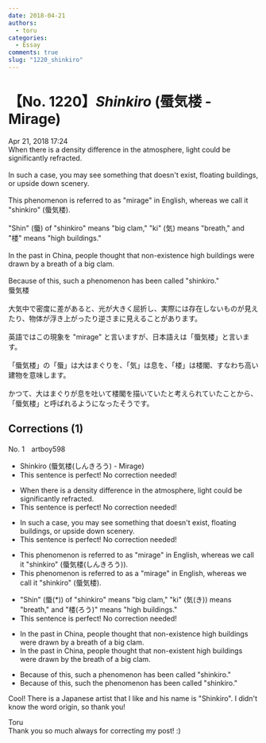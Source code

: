 ```yaml
---
date: 2018-04-21
authors:
  - toru
categories:
  - Essay
comments: true
slug: "1220_shinkiro"
---
```


# 【No. 1220】<strong><em>Shinkiro</strong></em> (蜃気楼 - Mirage)
<div class="date">Apr 21, 2018 17:24</div>
<div id="post"><div id="body_show_ori">
When there is a density difference in the atmosphere, light could be significantly refracted.<br/><br/>In such a case, you may see something that doesn't exist, floating buildings, or upside down scenery.<br/><br/>This phenomenon is referred to as "mirage" in English, whereas we call it "shinkiro" (蜃気楼).<br/><br/>"Shin" (蜃) of "shinkiro" means "big clam," "ki" (気) means "breath," and "楼" means "high buildings."<br/><br/>In the past in China, people thought that non-existence high buildings were drawn by a breath of a big clam.<br/><br/>Because of this, such a phenomenon has been called "shinkiro."
</div></div>

<!-- more -->

<div id="post_ja"><div id="body_show_mo">
蜃気楼<br/><br/>大気中で密度に差があると、光が大きく屈折し、実際には存在しないものが見えたり、物体が浮き上がったり逆さまに見えることがあります。<br/><br/>英語ではこの現象を "mirage" と言いますが、日本語えは「蜃気楼」と言います。<br/><br/>「蜃気楼」の「蜃」は大はまぐりを、「気」は息を、「楼」は楼閣、すなわち高い建物を意味します。<br/><br/>かつて、大はまぐりが息を吐いて楼閣を描いていたと考えられていたことから、「蜃気楼」と呼ばれるようになったそうです。
</div></div>

## Corrections (1)
<div id="block"><div class="first_name"> No. 1　<span class="just_name">artboy598</span></div><div id="block2">
<ul class="correction_field">
<li class="incorrect">Shinkiro (蜃気楼(しんきろう) - Mirage)</li>
<li class="corrected perfect">This sentence is perfect! No correction needed!</li>
</ul>
<ul class="correction_field">
<li class="incorrect">When there is a density difference in the atmosphere, light could be significantly refracted.</li>
<li class="corrected perfect">This sentence is perfect! No correction needed!</li>
</ul>
<ul class="correction_field">
<li class="incorrect">In such a case, you may see something that doesn't exist, floating buildings, or upside down scenery.</li>
<li class="corrected perfect">This sentence is perfect! No correction needed!</li>
</ul>
<ul class="correction_field">
<li class="incorrect">This phenomenon is referred to as "mirage" in English, whereas we call it "shinkiro" (蜃気楼(しんきろう)).</li>
<li class="corrected correct">
This phenomenon is referred to as <span class="f_red">a</span> "mirage" in English, whereas we call it "shinkiro" (蜃気楼).
</li>
</ul>
<ul class="correction_field">
<li class="incorrect">"Shin" (蜃(*)) of "shinkiro" means "big clam," "ki" (気(き)) means "breath," and "楼(ろう)" means "high buildings."</li>
<li class="corrected perfect">This sentence is perfect! No correction needed!</li>
</ul>
<ul class="correction_field">
<li class="incorrect">In the past in China, people thought that non-existence high buildings were drawn by a breath of a big clam.</li>
<li class="corrected correct">
In the past in China, people thought that <span class="f_red">non-existent </span>high buildings were drawn by <span class="f_red">the </span>breath of a big clam.
</li>
</ul>
<ul class="correction_field">
<li class="incorrect">Because of this, such a phenomenon has been called "shinkiro."</li>
<li class="corrected correct">
Because of this, such <span class="f_red">the</span> phenomenon has been called "shinkiro."
</li>
</ul>
<p class="comment_small">
 Cool!  There is a Japanese artist that I like and his name is "Shinkiro".  I didn't know the word origin, so thank you!
</p>

</div><div class="name"><span class="just_name">Toru</span><br>
Thank you so much always for correcting my post! :)
</div>
</div>
